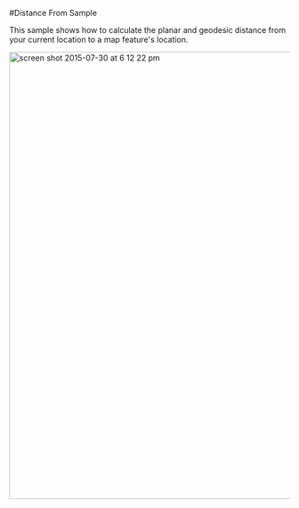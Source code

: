 #Distance From Sample

This sample shows how to calculate the planar and geodesic distance from your current location to a map feature's location.

<img width="804" alt="screen shot 2015-07-30 at 6 12 22 pm" src="https://cloud.githubusercontent.com/assets/4107363/8998777/99325ce2-36e6-11e5-8dad-58f8f7d37cd1.png">
